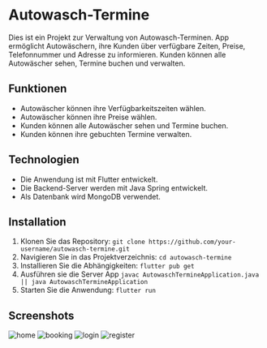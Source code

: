 # Autowasch-Termine

Dies ist ein Projekt zur Verwaltung von Autowasch-Terminen. App ermöglicht Autowäschern, ihre Kunden über verfügbare Zeiten, Preise, Telefonnummer und Adresse zu informieren. Kunden können alle Autowäscher sehen, Termine buchen und verwalten.

## Funktionen

- Autowäscher können ihre Verfügbarkeitszeiten wählen.
- Autowäscher können ihre Preise wählen.
- Kunden können alle Autowäscher sehen und Termine buchen.
- Kunden können ihre gebuchten Termine verwalten.

## Technologien

- Die Anwendung ist mit Flutter entwickelt.
- Die Backend-Server werden mit Java Spring entwickelt.
- Als Datenbank wird MongoDB verwendet.

## Installation

1. Klonen Sie das Repository: `git clone https://github.com/your-username/autowasch-termine.git`
2. Navigieren Sie in das Projektverzeichnis: `cd autowasch-termine`
3. Installieren Sie die Abhängigkeiten: `flutter pub get`
4. Ausführen sie die Server App `javac AutowaschTermineApplication.java || java AutowaschTermineApplication`
5. Starten Sie die Anwendung: `flutter run`

## Screenshots

![home](https://github.com/mrthnby/autowasch_termine/assets/72457200/9650a384-b2cc-4b3f-aee2-ea8ec1eda243)
![booking](https://github.com/mrthnby/autowasch_termine/assets/72457200/153c096e-df4a-4174-b265-02b0de1b7267)
![login](https://github.com/mrthnby/autowasch_termine/assets/72457200/55928fef-af7e-4120-8b2e-17cc407730d8)
![register](https://github.com/mrthnby/autowasch_termine/assets/72457200/88a9cfc1-2c4f-4d09-be3e-1e6141508d5a)

